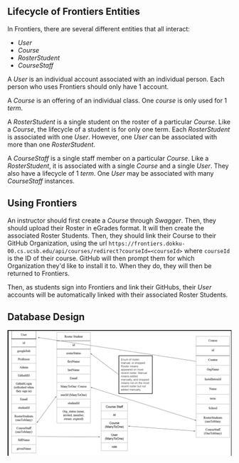 ## Lifecycle of Frontiers Entities
In Frontiers, there are several different entities that all interact:
- *User*
- *Course*
- *RosterStudent*
- *CourseStaff*

A *User* is an individual account associated with an individual person. Each person who uses Frontiers should only have 1 account.

A *Course* is an offering of an individual class. One *course* is only used for 1 *term*.

A *RosterStudent* is a single student on the roster of a particular *Course*. Like a *Course*, the lifecycle of a student is for only one term. Each *RosterStudent* is associated with one *User*. However, one *User* can be associated with more than one *RosterStudent*.

A *CourseStaff* is a single staff member on a particular *Course*. Like a *RosterStudent*, it is associated with a single *Course* and a single *User*. They also have a lifecycle of 1 *term*. One *User* may be associated with many *CourseStaff* instances.


## Using Frontiers
An instructor should first create a *Course* through *Swagger*. Then, they should upload their Roster in eGrades format. It will then create the associated Roster Students. Then, they should link their Course to their GitHub Organization, using the url `https://frontiers.dokku-00.cs.ucsb.edu/api/courses/redirect?courseId=<courseId>` where `courseId` is the ID of their course. GitHub will then prompt them for which Organization they'd like to install it to. When they do, they will then be returned to Frontiers.

Then, as students sign into Frontiers and link their GitHubs, their *User* accounts will be automatically linked with their associated Roster Students.

## Database Design
![img.png](img.png)